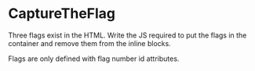 # CaptureTheFlag

Three flags exist in the HTML. Write the JS required to put the flags in the container and remove them from the inline blocks.

Flags are only defined with flag number id attributes.
